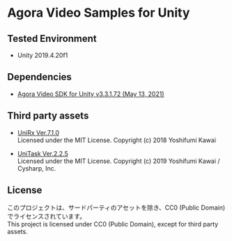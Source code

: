 # Agora Video Samples for Unity

## Tested Environment
- Unity 2019.4.20f1

## Dependencies
- [Agora Video SDK for Unity v3.3.1.72 (May 13, 2021)](https://assetstore.unity.com/packages/tools/video/agora-video-sdk-for-unity-134502)

## Third party assets
- [UniRx Ver.7.1.0](https://github.com/neuecc/UniRx/releases/tag/7.1.0)  
  Licensed under the MIT License. Copyright (c) 2018 Yoshifumi Kawai

- [UniTask Ver.2.2.5](https://github.com/Cysharp/UniTask/releases/tag/2.2.5)  
  Licensed under the MIT License. Copyright (c) 2019 Yoshifumi Kawai / Cysharp, Inc.

## License
このプロジェクトは、サードパーティのアセットを除き、CC0 (Public Domain) でライセンスされています。  
This project is licensed under CC0 (Public Domain), except for third party assets.
